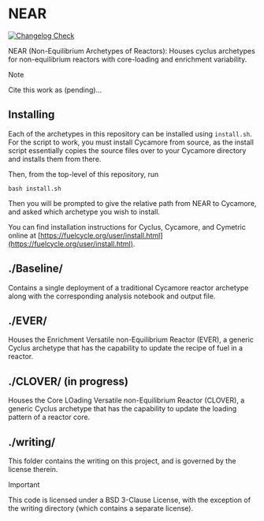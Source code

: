 # NEAR
[![Changelog Check](https://github.com/nsryan2/NEAR/actions/workflows/changelog_test.yml/badge.svg)](https://github.com/nsryan2/NEAR/actions/workflows/changelog_test.yml)

NEAR (Non-Equilibrium Archetypes of Reactors): Houses cyclus archetypes for non-equilibrium reactors with core-loading and enrichment variability.

> [!Note]
> Cite this work as (pending)...

## Installing
Each of the archetypes in this repository can be installed using `install.sh`.
For the script to work, you must install Cycamore from source, as the install
script essentially copies the source files over to your Cycamore directory and
installs them from there.

Then, from the top-level of this repository, run
```
bash install.sh
```
Then you will be prompted to give the relative path from NEAR to Cycamore, and
asked which archetype you wish to install.

You can find installation instructions for  Cyclus, Cycamore, and Cymetric
online at [https://fuelcycle.org/user/install.html](https://fuelcycle.org/user/install.html).

## ./Baseline/
Contains a single deployment of a traditional Cycamore reactor archetype along with the corresponding analysis notebook and output file.

## ./EVER/
Houses the Enrichment Versatile non-Equilibrium Reactor (EVER), a generic Cyclus archetype that has the capability to update the recipe of fuel in a reactor.

## ./CLOVER/ (in progress)
Houses the Core LOading Versatile non-Equilibrium Reactor (CLOVER), a generic Cyclus archetype that has the capability to update the loading pattern of a reactor core.

## ./writing/
This folder contains the writing on this project, and is governed by the license therein.

> [!Important]
> This code is licensed under a BSD 3-Clause License, with the exception of the writing directory (which contains a separate license).
